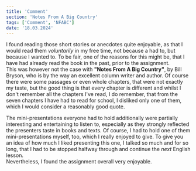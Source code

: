 ```yaml
---
title: 'Comment'
section: 'Notes From A Big Country'
tags: ['Comment', 'NFABC']
date: '18.03.2024'
---
```


I found reading those short stories or anecdotes quite enjoyable, as that I would read them
_voluntarily_ in my free time, not because a had to, but because I wanted to.
To be fair, one of the reasons for this might be, that I have had already read the book in the past,
prior to the assignment.  
This was however not the case with **"Notes From A Big Country"**, by Bill Bryson, who is by the way
an excellent column writer and author. Of course there were some passages or even whole chapters,
that were not exactly my taste, but the good thing is that every chapter is different and whilst I
don't remember all the chapters I've read, I do remember, that from the seven chapters I have had to
read for school, I disliked only one of them, which I would consider a reasonably good quote.

The mini-presentations everyone had to hold additionally were partially interesting and entertaining
to listen to, especially as they strongly reflected the presenters taste in books and texts. Of
course, I had to hold one of them mini-presentations myself, too, which I really enjoyed to give. To
give you an idea of how much I liked presenting this one, I talked so much and for so long, that I
had to be stopped halfway through and continue the _next_ English lesson.  
Nevertheless, I found the assignment overall very enjoyable.
